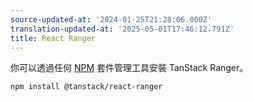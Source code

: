 ```yaml
---
source-updated-at: '2024-01-25T21:28:06.000Z'
translation-updated-at: '2025-05-01T17:46:12.791Z'
title: React Ranger
---
```

你可以透過任何 [NPM](https://npmjs.com) 套件管理工具安裝 TanStack Ranger。

```sh
npm install @tanstack/react-ranger
```
